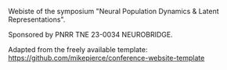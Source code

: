 Webiste of the symposium "Neural Population Dynamics & Latent Representations". 

Sponsored by PNRR TNE 23-0034 NEUROBRIDGE.

Adapted from the freely available template: https://github.com/mikepierce/conference-website-template
